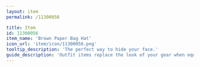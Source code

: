 ```yaml
---
layout: item
permalink: /11300056

title: Item
id: 11300056
item_name: 'Brown Paper Bag Hat'
icon_url: 'item/icon/11300056.png'
tooltip_description: 'The perfect way to hide your face.'
guide_description: 'Outfit items replace the look of your gear when equipped.'
---
```

